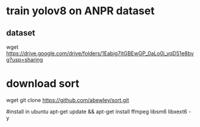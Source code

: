 # train yolov8 on ANPR dataset

## dataset

wget https://drive.google.com/drive/folders/1Eabig7itGBEwGP_0aLo0i_vqD51e8bvg?usp=sharing

# download sort

wget git clone https://github.com/abewley/sort.git

#install in ubuntu
apt-get update && apt-get install ffmpeg libsm6 libxext6  -y
